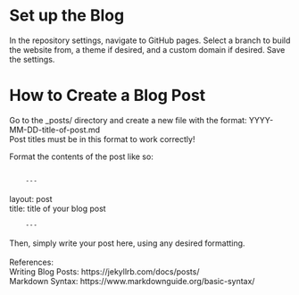# Set up the Blog
In the repository settings, navigate to GitHub pages. Select a branch to build the website from, a theme if desired, and a custom domain if desired. Save the settings.

# How to Create a Blog Post
Go to the _posts/ directory and create a new file with the format: YYYY-MM-DD-title-of-post.md
<br>
Post titles must be in this format to work correctly!


Format the contents of the post like so:

<code>
    ---
</code>
    <br>
    layout: post
    <br>
    title: title of your blog post
    <br>
<code>
    ---
</code>
<br>
Then, simply write your post here, using any desired formatting.
<br>
<br>
References:
<br>
Writing Blog Posts: https://jekyllrb.com/docs/posts/
<br>
Markdown Syntax: https://www.markdownguide.org/basic-syntax/

